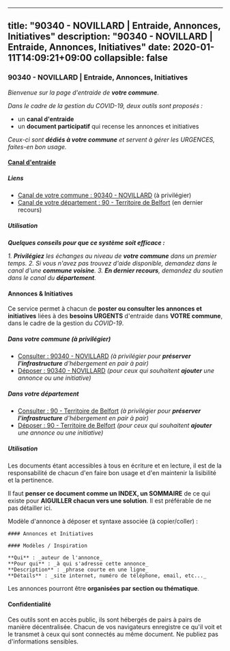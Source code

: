 
---
title: "90340 - NOVILLARD | Entraide, Annonces, Initiatives"
description: "90340 - NOVILLARD | Entraide, Annonces, Initiatives"
date: 2020-01-11T14:09:21+09:00
collapsible: false
---

### 90340 - NOVILLARD | Entraide, Annonces, Initiatives

_Bienvenue sur la page d'entraide de **votre commune**_.

_Dans le cadre de la gestion du COVID-19, deux outils sont proposés :_

- un **canal d'entraide**
- un **document participatif** qui recense les annonces et initiatives

_Ceux-ci sont **dédiés à votre commune** et servent à gérer les URGENCES, faites-en bon usage._

#### [Canal d'entraide](https://entraide.stopcoronavirus.tech/#/channel/90340_novillard)

##### Liens

- [Canal de votre commune : 90340 	- NOVILLARD](https://entraide.stopcoronavirus.tech/#/channel/90340_novillard) (à privilégier)
- [Canal de votre département : 90 	- Territoire de Belfort](https://entraide.stopcoronavirus.tech/#/channel/90_territoire-de-belfort) (en dernier recours)

##### Utilisation

_**Quelques conseils pour que ce système soit efficace :**_

_1. **Privilégiez** les échanges au niveau de **votre commune** dans un premier temps._
_2. Si vous n'avez pas trouvez d'aide disponible, demandez dans le canal d'une **commune voisine**._
_3. **En dernier recours**, demandez du soutien dans le canal du **département**._

#### Annonces & Initiatives


Ce service permet à chacun de **poster ou consulter les annonces et initiatives** liées à des **besoins
URGENTS** d'entraide dans **VOTRE commune**, dans le cadre de la gestion du _COVID-19_.

##### Dans votre commune (à privilégier)

- [Consulter : 90340 	- NOVILLARD](https://docs.stopcoronavirus.tech/r/markdown/90340_novillard/4XTTMFqxqqJrGhAVVcQ874k3ktGdnHQLG9xkPLBaEABwgKxEU) _(à privilégier pour **préserver l'infrastructure** d'hébergement en pair à pair)_
- [Déposer : 90340 	- NOVILLARD](https://docs.stopcoronavirus.tech/w/markdown/90340_novillard/4XTTMFqxqqJrGhAVVcQ874k3ktGdnHQLG9xkPLBaEABwgKxEU-K3TgUaNdvzhZgqyeMiFzexbwHh4iHp9A9qDQ861eKL6Zy682fM9PQwEFr1f4hisfCaKFkXCctpZKAwbe6iELjJmDat6g9HLeqqNGEb65q6Lp7cuD8iDYvewU53QBCd8gq38AsMMr) _(pour ceux qui souhaitent **ajouter** une annonce ou une initiative)_

##### Dans votre département

- [Consulter : 90 	- Territoire de Belfort](https://docs.stopcoronavirus.tech/r/markdown/90_territoire-de-belfort/4XTTMCMyNEWxTbupzkMcjrsKp6wfFbAhpHsfxSyANWusKxhLg) _(à privilégier pour **préserver l'infrastructure** d'hébergement en pair à pair)_
- [Déposer : 90 	- Territoire de Belfort](https://docs.stopcoronavirus.tech/w/markdown/90_territoire-de-belfort/4XTTMCMyNEWxTbupzkMcjrsKp6wfFbAhpHsfxSyANWusKxhLg-K3TgUvqyjYALQQ3B4ehgYMk4FDd8bqjjfF92PZSohroHSGw67JvSh23UzFegstyUtcFnmS6PqF8dz4CeGf4FX1Aq4efpNCkkdwce76V2NdXEjnjJqKQ9Jwk27p4bX2phqmEaqUA8) _(pour ceux qui souhaitent **ajouter** une annonce ou une initiative)_


##### Utilisation

Les documents étant accessibles à tous en écriture et en lecture, il est de la
responsabilité de chacun d'en faire bon usage et d'en maintenir la lisibilité
et la pertinence.

Il faut **penser ce document comme un INDEX, un SOMMAIRE** de ce qui existe
pour **AIGUILLER chacun vers une solution**. Il est préférable de ne pas détailler ici.

Modèle d'annonce à déposer et syntaxe associée (à copier/coller) :

    #### Annonces et Initiatives

    #### Modèles / Inspiration

    **Qui** : _auteur de l'annonce_
    **Pour qui** : _à qui s'adresse cette annonce_
    **Description** : _phrase courte en une ligne_
    **Détails** : _site internet, numéro de téléphone, email, etc..._


Les annonces pourront être **organisées par section ou thématique**.

#### Confidentialité

Ces outils sont en accès public, ils sont hébergés de pairs à pairs de manière décentralisée.
Chacun de vos navigateurs enregistre ce qu'il voit et le transmet à ceux qui sont connectés au même document.
Ne publiez pas d'informations sensibles.
